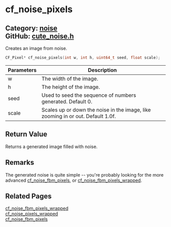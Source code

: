 [](../header.md ':include')

# cf_noise_pixels

Category: [noise](/api_reference?id=noise)  
GitHub: [cute_noise.h](https://github.com/RandyGaul/cute_framework/blob/master/include/cute_noise.h)  
---

Creates an image from noise.

```cpp
CF_Pixel* cf_noise_pixels(int w, int h, uint64_t seed, float scale);
```

Parameters | Description
--- | ---
w | The width of the image.
h | The height of the image.
seed | Used to seed the sequence of numbers generated. Default 0.
scale | Scales up or down the noise in the image, like zooming in or out. Default 1.0f.

## Return Value

Returns a generated image filled with noise.

## Remarks

The generated noise is quite simple -- you're probably looking for the more advanced [cf_noise_fbm_pixels](/noise/cf_noise_fbm_pixels.md), or [cf_noise_fbm_pixels_wrapped](/noise/cf_noise_fbm_pixels_wrapped.md).

## Related Pages

[cf_noise_fbm_pixels_wrapped](/noise/cf_noise_fbm_pixels_wrapped.md)  
[cf_noise_pixels_wrapped](/noise/cf_noise_pixels_wrapped.md)  
[cf_noise_fbm_pixels](/noise/cf_noise_fbm_pixels.md)  
